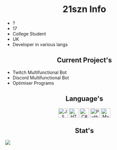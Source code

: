 <h1 align="center">21szn Info</h1>

- ?
- 17
- College Student
- UK
- Developer in various langs

<h2 align="center">Current Project's</h2>

- Twitch Multifunctional Bot
- Discord Multifunctional Bot
- Optimiser Programs

<h2 align="center">Language's</h2>

<p align="center">
    <img align="center" src="https://user-images.githubusercontent.com/25181517/117447155-6a868a00-af3d-11eb-9cfe-245df15c9f3f.png" alt="JS" height="30" width="30" />
    <img align="center" src="https://user-images.githubusercontent.com/25181517/192158954-f88b5814-d510-4564-b285-dff7d6400dad.png" alt="HTML" height="30" width="30" />
    <img align="center" src="https://user-images.githubusercontent.com/25181517/121405384-444d7300-c95d-11eb-959f-913020d3bf90.png" alt="C#" height="30" width="30" />
    <img align="center" src="https://user-images.githubusercontent.com/25181517/183423507-c056a6f9-1ba8-4312-a350-19bcbc5a8697.png" alt="Python" height="30" width="30" />
    <img align="center" src="https://user-images.githubusercontent.com/25181517/183896128-ec99105a-ec1a-4d85-b08b-1aa1620b2046.png" alt="MySQL" height="30" width="30" />
</p>

<h2 align="center">Stat's</h2>

<img align="center" src="https://github-readme-streak-stats.herokuapp.com/?user=21szn&hide_border=true&card_width=338&theme=transparent"/>

